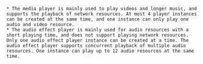     * The media player is mainly used to play videos and longer music, and supports the playback of network resources. At most 4 player instances can be created at the same time, and one instance can only play one audio and video resource.
    * The audio effect player is mainly used for audio resources with a short playing time, and does not support playing network resources. Only one audio effect player instance can be created at a time. The audio effect player supports concurrent playback of multiple audio resources. One instance can play up to 12 audio resources at the same time.





